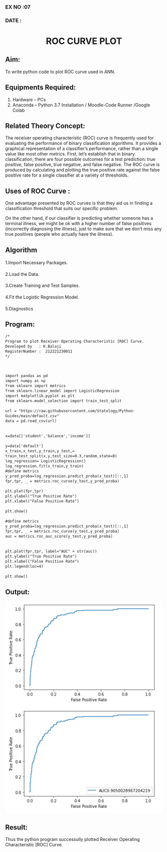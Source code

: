 ### EX NO :07 
### DATE  :
# <p align="center"> ROC CURVE PLOT </p>
## Aim:
   To write python code to plot ROC curve used in ANN.
## Equipments Required:
1. Hardware – PCs
2. Anaconda – Python 3.7 Installation / Moodle-Code Runner /Google Colab

## Related Theory Concept:
The receiver operating characteristic (ROC) curve is frequently used for evaluating the performance of binary classification algorithms. It provides a graphical representation of a classifier’s performance, rather than a single value like most other metrics. First, let’s establish that in binary classification, there are four possible outcomes for a test prediction: true positive, false positive, true negative, and false negative. The ROC curve is produced by calculating and plotting the true positive rate against the false positive rate for a single classifier at a variety of thresholds.
## Uses of ROC Curve :
One advantage presented by ROC curves is that they aid us in finding a classification threshold that suits our specific problem.

On the other hand, if our classifier is predicting whether someone has a terminal illness, we might be ok with a higher number of false positives (incorrectly diagnosing the illness), just to make sure that we don’t miss any true positives (people who actually have the illness).
## Algorithm
####
1.Import Necessary Packages.
####
2.Load the Data.
####
3.Create Training and Test Samples.
####
4.Fit the Logistic Regression Model.
####
5.Diagnostics
## Program:
```
/*
Program to plot Receiver Operating Characteristic [ROC] Curve.
Developed by   : K.Balaji
RegisterNumber :  212221230011
*/
```
~~~


import pandas as pd
import numpy as np
from sklearn import metrics 
from sklearn.linear_model import LogisticRegression 
import matplotlib.pyplot as plt
from sklearn.model_selection import train_test_split

url = "https://raw.githubusercontent.com/Statology/Python-Guides/main/default.csv"
data = pd.read_csv(url)


x=data[['student','balance','income']]

y=data['default']
x_train,x_test,y_train,y_test,= train_test_split(x,y,test_size=0.3,random_state=0)
log_regression= LogisticRegression()
log_regression.fit(x_train,y_train)
#define metrics
y_pred_proba=log_regression.predict_proba(x_test)[::,1]
fpr,tpr, _ = metrics.roc_curve(y_test,y_pred_proba)

plt.plot(fpr,tpr)
plt.ylabel("True Positive Rate")
plt.xlabel("False Positive Rate")

plt.show()

#define metrics
y_pred_proba=log_regression.predict_proba(x_test)[::,1]
fpr,tpr, _ = metrics.roc_curve(y_test,y_pred_proba)
auc = metrics.roc_auc_score(y_test,y_pred_proba)


plt.plot(fpr,tpr, label="AUC" + str(auc))
plt.ylabel("True Positive Rate")
plt.xlabel("False Positive Rate")
plt.legend(loc=4)

plt.show()

~~~

## Output:
![ANN by back propagation algorithm](1.png)


## Result:
Thus the python program successully plotted Receiver Operating Characteristic [ROC] Curve.
